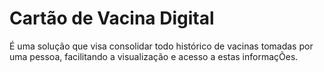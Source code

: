 # Cartão de Vacina Digital

É uma solução que visa consolidar todo histórico de vacinas tomadas por uma pessoa, facilitando a visualização e acesso a estas informaçÕes.


